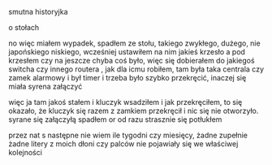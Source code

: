 smutna historyjka


o stołach


no więc miałem wypadek, spadłem ze stołu, takiego zwykłego, dużego, nie japońskiego niskiego, wcześniej ustawiłem na nim jakieś krzesło a pod krzesłem czy na jeszcze chyba coś było, więc się dobierałem do jakiegoś switcha czy innego routera , jak dla icmu robiłem, tam była taka centrala czy zamek alarmowy i był timer i trzeba było szybko przekręcić, inaczej się miała syrena załączyć

więc ja tam jakoś stałem i kluczyk wsadziłem i jak przekręciłem, to się okazało, że kluczyk się razem z zamkiem przekręcił i nic się nie otworzyło. syrane się załączyłą spadłem or od razu strasznie się potłukłem

przez nat s następne nie wiem ile tygodni czy miesięcy, żadne zupełnie żadne litery z moich dłoni czy palców nie pojawiały się we właściwej kolejności
